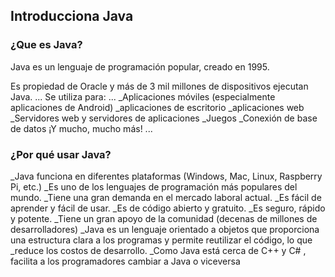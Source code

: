 ## Introducciona Java
### ¿Que es Java?
Java es un lenguaje de programación popular, creado en 1995.

Es propiedad de Oracle y más de 3 mil millones de dispositivos ejecutan Java.
...
Se utiliza para:
...
_Aplicaciones móviles (especialmente aplicaciones de Android)
_aplicaciones de escritorio
_aplicaciones web
_Servidores web y servidores de aplicaciones
_Juegos
_Conexión de base de datos
¡Y mucho, mucho más!
...
### ¿Por qué usar Java?
_Java funciona en diferentes plataformas (Windows, Mac, Linux, Raspberry Pi, etc.)
_Es uno de los lenguajes de programación más populares del mundo.
_Tiene una gran demanda en el mercado laboral actual.
_Es fácil de aprender y fácil de usar.
_Es de código abierto y gratuito.
_Es seguro, rápido y potente.
_Tiene un gran apoyo de la comunidad (decenas de millones de desarrolladores)
_Java es un lenguaje orientado a objetos que proporciona una estructura clara a los programas y permite reutilizar el código, lo que _reduce los costos de desarrollo.
_Como Java está cerca de C++ y C# , facilita a los programadores cambiar a Java o viceversa
```